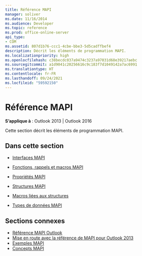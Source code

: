 ```yaml
---
title: Référence MAPI
manager: soliver
ms.date: 11/16/2014
ms.audience: Developer
ms.topic: reference
ms.prod: office-online-server
api_type:
- COM
ms.assetid: 807d1b76-ccc1-4cbe-bbe3-5d5cadffbef4
description: Décrit les éléments de programmation MAPI.
ms.localizationpriority: high
ms.openlocfilehash: c38becdc037a9474c3237a97031d68e39217aebc
ms.sourcegitcommit: a1d9041c20256616c9c183f7d1049142a7ac6991
ms.translationtype: HT
ms.contentlocale: fr-FR
ms.lasthandoff: 09/24/2021
ms.locfileid: "59592150"
---
```

# <a name="mapi-reference"></a>Référence MAPI
 
**S’applique à** : Outlook 2013 | Outlook 2016 
  
Cette section décrit les éléments de programmation MAPI.
  
## <a name="in-this-section"></a>Dans cette section

- [Interfaces MAPI](mapi-interfaces.md)
    
- [Fonctions, rappels et macros MAPI](mapi-functions-callbacks-and-macros.md)
    
- [Propriétés MAPI](mapi-properties.md)
    
- [Structures MAPI](mapi-structures.md)
    
- [Macros liées aux structures](macros-related-to-structures.md)
    
- [Types de données MAPI](mapi-data-types.md)
    
## <a name="related-sections"></a>Sections connexes

- [Référence MAPI Outlook](outlook-mapi-reference.md) 
- [Mise en route avec la référence de MAPI pour Outlook 2013](getting-started-with-the-outlook-mapi-reference.md)
- [Exemples MAPI](mapi-samples.md)
- [Concepts MAPI](mapi-concepts.md)
  

